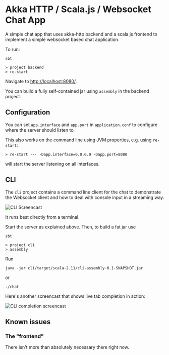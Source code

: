 # Akka HTTP / Scala.js / Websocket Chat App

A simple chat app that uses akka-http backend and a scala.js frontend to implement a simple
websocket based chat application.

To run:

```
sbt

> project backend
> re-start
```

Navigate to [http://localhost:8080/](http://localhost:8080/).

You can build a fully self-contained jar using `assembly` in the backend project.

## Configuration

You can set `app.interface` and `app.port` in `application.conf` to configure where the server
should listen to.

This also works on the command line using JVM properties, e.g. using `re-start`:

```
> re-start --- -Dapp.interface=0.0.0.0 -Dapp.port=8080
```

will start the server listening on all interfaces.

## CLI

The `cli` project contains a command line client for the chat to demonstrate the Websocket client and
how to deal with console input in a streaming way.

![CLI Screencast](https://github.com/jrudolph/akka-http-scala-js-websocket-chat/raw/master/docs/cli-screencast.gif)

It runs best directly from a terminal.

Start the server as explained above. Then, to build a fat jar use

```
sbt

> project cli
> assembly
```

Run

```
java -jar cli/target/scala-2.11/cli-assembly-0.1-SNAPSHOT.jar
```

or 

```
./chat
```

Here's another screencast that shows live tab completion in action:

![CLI completion screencast](https://github.com/jrudolph/akka-http-scala-js-websocket-chat/raw/master/docs/cli-completion.gif)

## Known issues

### The "frontend"

There isn't more than absolutely necessary there right now.
